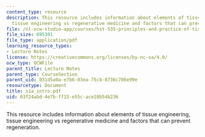 ```yaml
---
content_type: resource
description: This resource includes information about elements of tissue engineering,
  tissue engineering vs regenerative medicine and factors that can prevent regeneration.
file: /ol-ocw-studio-app/courses/hst-535-principles-and-practice-of-tissue-engineering-fall-2004/03f24abd4e7bff15e55cace18b54b236_s1a_intro.pdf
file_size: 695301
file_type: application/pdf
learning_resource_types:
- Lecture Notes
license: https://creativecommons.org/licenses/by-nc-sa/4.0/
ocw_type: OCWFile
parent_title: Lecture Notes
parent_type: CourseSection
parent_uid: 031d5a0a-e7b6-03ea-75cb-8736c706e99e
resourcetype: Document
title: s1a_intro.pdf
uid: 03f24abd-4e7b-ff15-e55c-ace18b54b236
---
```

This resource includes information about elements of tissue engineering, tissue engineering vs regenerative medicine and factors that can prevent regeneration.